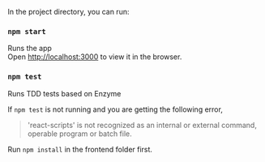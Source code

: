 
In the project directory, you can run:

### `npm start`

Runs the app <br />
Open [http://localhost:3000](http://localhost:3000) to view it in the browser.

### `npm test`

Runs TDD tests based on Enzyme

If `npm test` is not running and you are getting the following error,

> 'react-scripts' is not recognized as an internal or external command, operable program or batch file.

Run `npm install` in the frontend folder first. 
